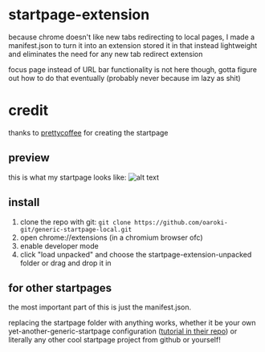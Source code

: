 # startpage-extension
because chrome doesn't like new tabs redirecting to local pages, I made a manifest.json to turn it into an extension stored it in that instead
lightweight and eliminates the need for any new tab redirect extension

focus page instead of URL bar functionality is not here though, gotta figure out how to do that eventually (probably never because im lazy as shit)

# credit
thanks to [prettycoffee](https://github.com/PrettyCoffee/yet-another-generic-startpage) for creating the startpage

## preview
this is what my startpage looks like:
![alt text](https://github.com/oaroki-git/startpage-extension/blob/main/startpage.png)

## install
1. clone the repo with git: ```git clone https://github.com/oaroki-git/generic-startpage-local.git```
3. open chrome://extensions (in a chromium browser ofc)
4. enable developer mode
5. click "load unpacked" and choose the startpage-extension-unpacked folder or drag and drop it in

## for other startpages
the most important part of this is just the manifest.json.

replacing the startpage folder with anything works, whether it be your own yet-another-generic-startpage configuration ([tutorial in their repo](https://github.com/PrettyCoffee/yet-another-generic-startpage)) or literally any other cool startpage project from github or yourself!
